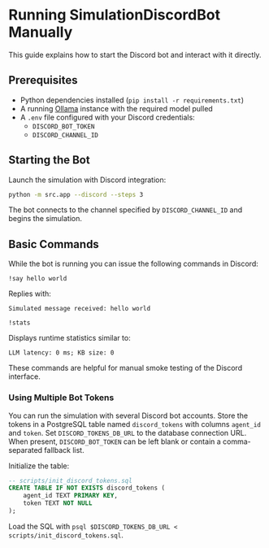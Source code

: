 # Running SimulationDiscordBot Manually

This guide explains how to start the Discord bot and interact with it directly.

## Prerequisites
- Python dependencies installed (`pip install -r requirements.txt`)
- A running [Ollama](https://ollama.ai/) instance with the required model pulled
- A `.env` file configured with your Discord credentials:
  - `DISCORD_BOT_TOKEN`
  - `DISCORD_CHANNEL_ID`

## Starting the Bot
Launch the simulation with Discord integration:
```bash
python -m src.app --discord --steps 3
```
The bot connects to the channel specified by `DISCORD_CHANNEL_ID` and begins the simulation.

## Basic Commands
While the bot is running you can issue the following commands in Discord:
```text
!say hello world
```
Replies with:
```text
Simulated message received: hello world
```
```text
!stats
```
Displays runtime statistics similar to:
```text
LLM latency: 0 ms; KB size: 0
```
These commands are helpful for manual smoke testing of the Discord interface.

### Using Multiple Bot Tokens
You can run the simulation with several Discord bot accounts. Store the tokens
in a PostgreSQL table named `discord_tokens` with columns `agent_id` and `token`.
Set `DISCORD_TOKENS_DB_URL` to the database connection URL. When present,
`DISCORD_BOT_TOKEN` can be left blank or contain a comma-separated fallback
list.

Initialize the table:

```sql
-- scripts/init_discord_tokens.sql
CREATE TABLE IF NOT EXISTS discord_tokens (
    agent_id TEXT PRIMARY KEY,
    token TEXT NOT NULL
);
```

Load the SQL with `psql $DISCORD_TOKENS_DB_URL < scripts/init_discord_tokens.sql`.
